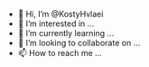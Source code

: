 - 👋 Hi, I’m @KostyHvlaei
- 👀 I’m interested in ...
- 🌱 I’m currently learning ...
- 💞️ I’m looking to collaborate on ...
- 📫 How to reach me ...

<!---
KostyHvlaei/KostyHvlaei is a ✨ special ✨ repository because its `README.md` (this file) appears on your GitHub profile.
You can click the Preview link to take a look at your changes.
--->
